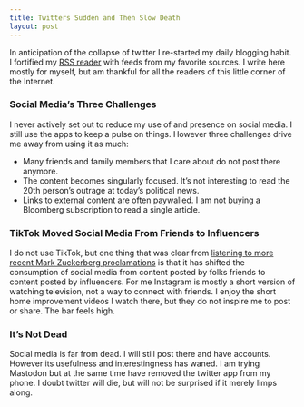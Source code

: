 ```yaml
---
title: Twitters Sudden and Then Slow Death
layout: post
---
```

In anticipation of the collapse of twitter I re-started my daily blogging habit. I fortified my [RSS reader](https://netnewswire.com) with feeds from my favorite sources. I write here mostly for myself, but am thankful for all the readers of this little corner of the Internet.

### Social Media’s Three Challenges
I never actively set out to reduce my use of and presence on social media. I still use the apps to keep a pulse on things. However three challenges drive me away from using it as much:
* Many friends and family members that I care about do not post there anymore.
* The content becomes singularly focused. It’s not interesting to read the 20th person’s outrage at today’s political news.
* Links to external content are often paywalled. I am not buying a Bloomberg subscription to read a single article.

### TikTok Moved Social Media From Friends to Influencers
I do not use TikTok, but one thing that was clear from [listening to more recent Mark Zuckerberg proclamations](https://www.forbes.com/sites/abrambrown/2021/04/28/why-mark-zuckerberg-wants-influencers-to-get-rich/?sh=6eda55c86189) is that it has shifted the consumption of social media from content posted by folks friends to content posted by influencers. For me Instagram is mostly a short version of watching television, not a way to connect with friends. I enjoy the short home improvement videos I watch there, but they do not inspire me to post or share. The bar feels high.

### It’s Not Dead
Social media is far from dead. I will still post there and have accounts. However its usefulness and interestingness has waned. I am trying Mastodon but at the same time have removed the twitter app from my phone. I doubt twitter will die, but will not be surprised if it merely limps along.
